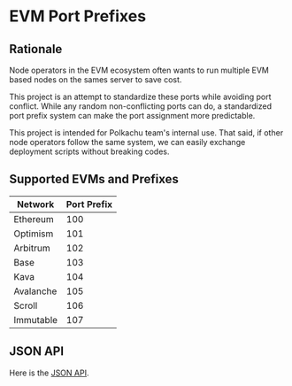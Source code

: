 # EVM Port Prefixes

## Rationale

Node operators in the EVM ecosystem often wants to run multiple EVM based nodes on the sames server to save cost.

This project is an attempt to standardize these ports while avoiding port conflict. While any random non-conflicting ports can do, a standardized port prefix system can make the port assignment more predictable.

This project is intended for Polkachu team's internal use. That said, if other node operators follow the same system, we can easily exchange deployment scripts without breaking codes.

## Supported EVMs and Prefixes

| Network   | Port Prefix |
| --------- | ----------- |
| Ethereum  | 100         |
| Optimism  | 101         |
| Arbitrum  | 102         |
| Base      | 103         |
| Kava      | 104         |
| Avalanche | 105         |
| Scroll    | 106         |
| Immutable | 107         |

## JSON API

Here is the [JSON API](https://raw.githubusercontent.com/PolkachuIntern/evm-port-prefixes/master/networks.json).

